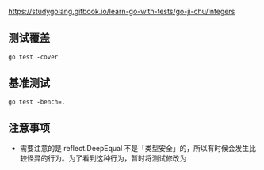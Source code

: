 https://studygolang.gitbook.io/learn-go-with-tests/go-ji-chu/integers

## 测试覆盖

    go test -cover

## 基准测试

    go test -bench=.

## 注意事项

- 需要注意的是 reflect.DeepEqual 不是「类型安全」的，所以有时候会发生比较怪异的行为。为了看到这种行为，暂时将测试修改为